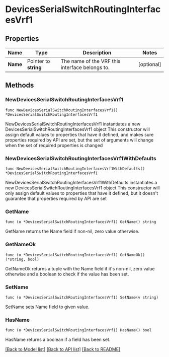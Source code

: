 # DevicesSerialSwitchRoutingInterfacesVrf1

## Properties

Name | Type | Description | Notes
------------ | ------------- | ------------- | -------------
**Name** | Pointer to **string** | The name of the VRF this interface belongs to. | [optional] 

## Methods

### NewDevicesSerialSwitchRoutingInterfacesVrf1

`func NewDevicesSerialSwitchRoutingInterfacesVrf1() *DevicesSerialSwitchRoutingInterfacesVrf1`

NewDevicesSerialSwitchRoutingInterfacesVrf1 instantiates a new DevicesSerialSwitchRoutingInterfacesVrf1 object
This constructor will assign default values to properties that have it defined,
and makes sure properties required by API are set, but the set of arguments
will change when the set of required properties is changed

### NewDevicesSerialSwitchRoutingInterfacesVrf1WithDefaults

`func NewDevicesSerialSwitchRoutingInterfacesVrf1WithDefaults() *DevicesSerialSwitchRoutingInterfacesVrf1`

NewDevicesSerialSwitchRoutingInterfacesVrf1WithDefaults instantiates a new DevicesSerialSwitchRoutingInterfacesVrf1 object
This constructor will only assign default values to properties that have it defined,
but it doesn't guarantee that properties required by API are set

### GetName

`func (o *DevicesSerialSwitchRoutingInterfacesVrf1) GetName() string`

GetName returns the Name field if non-nil, zero value otherwise.

### GetNameOk

`func (o *DevicesSerialSwitchRoutingInterfacesVrf1) GetNameOk() (*string, bool)`

GetNameOk returns a tuple with the Name field if it's non-nil, zero value otherwise
and a boolean to check if the value has been set.

### SetName

`func (o *DevicesSerialSwitchRoutingInterfacesVrf1) SetName(v string)`

SetName sets Name field to given value.

### HasName

`func (o *DevicesSerialSwitchRoutingInterfacesVrf1) HasName() bool`

HasName returns a boolean if a field has been set.


[[Back to Model list]](../README.md#documentation-for-models) [[Back to API list]](../README.md#documentation-for-api-endpoints) [[Back to README]](../README.md)


